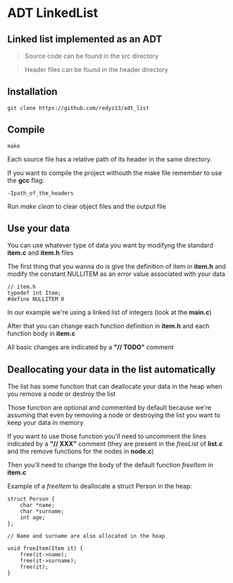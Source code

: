 # **ADT LinkedList**

## **Linked list** implemented as an ADT

> Source code can be found in the src directory

> Header files can be found in the header directory

**Installation**
------------

    git clone https://github.com/redyz13/adt_list

**Compile**
------------

    make

Each source file has a relative path of its header in the same directory.

If you want to compile the project withouth the make file remember to use the **gcc** flag:

    -Ipath_of_the_headers


Run *make clean* to clear object files and the output file

**Use your data**
------------

You can use whatever type of data you want by modifyng the standard **item.c** and **item.h** files

The first thing that you wanna do is give the definition of item in **item.h** and modify the constant NULLITEM as an error value associated with your data

    // item.h
    typedef int Item;
    #define NULLITEM 0

In our example we're using a linked list of integers (look at the **main.c**)

After that you can change each function definition in **item.h** and each function body in **item.c**

All basic changes are indicated by a **"// TODO"** comment

**Deallocating your data in the list automatically**
------------

The list has some function that can deallocate your data in the heap when you remove a node or destroy the list

Those function are optional and commented by default because we're assuming that even by removing a node or destroying the list you want to keep your data in memory

If you want to use those function you'll need to uncomment the lines indicated by a **"// XXX"** comment (they are present in the *freeList* of **list.c** and the remove functions for the nodes in **node.c**)

Then you'll need to change the body of the default function *freeItem* in **item.c**

Example of a *freeItem* to deallocate a struct Person in the heap:

    struct Person {
        char *name;
        char *surname;
        int age;
    };

    // Name and surname are also allocated in the heap

    void freeItem(Item it) {
        free(it->name);
        free(it->surname);
        free(it);
    }